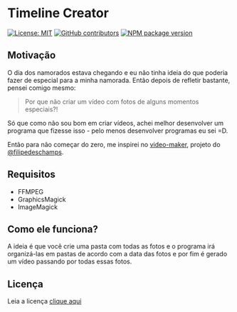 # Timeline Creator

[![License: MIT](https://img.shields.io/badge/License-MIT-yellow.svg)](https://github.com/LorhanSohaky/timeline-creator/blob/master/LICENSE)
[![GitHub contributors](https://img.shields.io/github/contributors/LorhanSohaky/timeline-creator.svg)](https://github.com/LorhanSohaky/timeline-creator/graphs/contributors)
[![NPM package version](https://img.shields.io/npm/v/@lorhansohaky/timeline-creator)](https://www.npmjs.com/package/@lorhansohaky/timeline-creator)

## Motivação

O dia dos namorados estava chegando e eu não tinha ideia do que poderia fazer de especial para a minha namorada. Então depois de refletir bastante, pensei comigo mesmo:

> Por que não criar um vídeo com fotos de alguns momentos especiais?!

Só que como não sou bom em criar vídeos, achei melhor desenvolver um programa que fizesse isso - pelo menos desenvolver programas eu sei =D.

Então para não começar do zero, me inspirei no [video-maker](https://github.com/filipedeschamps/video-maker), projeto do [@filipedeschamps](https://github.com/filipedeschamps).

## Requisitos

- FFMPEG
- GraphicsMagick
- ImageMagick

## Como ele funciona?

A ideia é que você crie uma pasta com todas as fotos e o programa irá organizá-las em pastas de acordo com a data das fotos e por fim é gerado um vídeo passando por todas essas fotos.

## Licença

Leia a licença [clique aqui](LICENSE)
